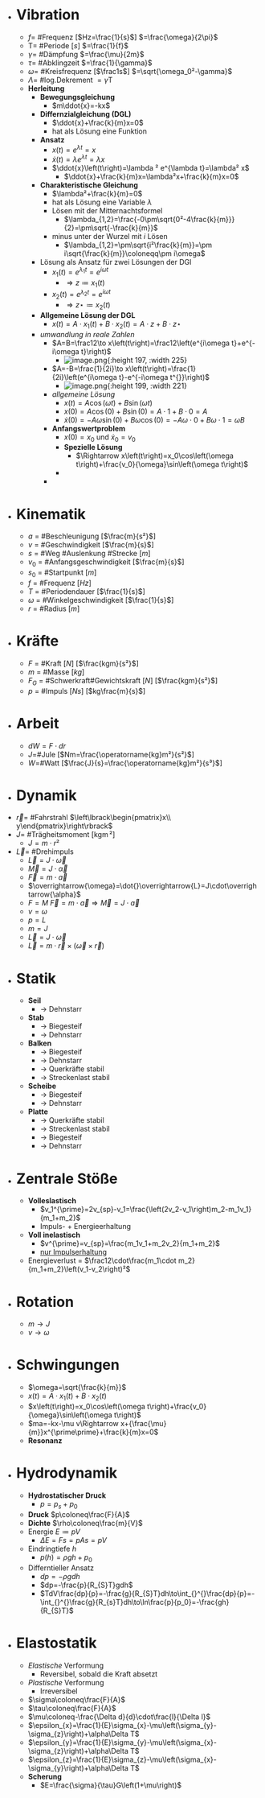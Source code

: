 - # **Vibration**
	- $f=$ #Frequenz [$Hz=\frac{1}{s}$] $=\frac{\omega}{2\pi}$
	- $\mathrm{T}=$ #Periode [$s$] $=\frac{1}{f}$
	- $\gamma=$ #Dämpfung  $=\frac{\mu}{2m}$
	- $\tau=$ #Abklingzeit $=\frac{1}{\gamma}$
	- $\omega=$ #Kreisfrequenz [$\frac1s$] $=\sqrt{\omega_0²-\gamma}$
	- $\Lambda=$ #log.Dekrement $=\gamma\mathrm{T}$
	- **Herleitung**
		- **Bewegungsgleichung**
			- $m\ddot{x}=-kx$
		- **Differnzialgleichung (DGL)**
			- $\ddot{x}+\frac{k}{m}x=0$
			- hat als Lösung eine Funktion
		- **Ansatz**
			- $x\left(t\right)=e^{\lambda t}=x$
			- $\dot{x}\left(t\right)=\lambda e^{\lambda t}=\lambda x$
			- $\ddot{x}\left(t\right)=\lambda ² e^{\lambda t}=\lambda² x$
				- $\ddot{x}+\frac{k}{m}x=\lambda²x+\frac{k}{m}x=0$
		- **Charakteristische Gleichung**
			- $\lambda²+\frac{k}{m}=0$
			- hat als Lösung eine Variable $\lambda$
			- Lösen mit der Mitternachtsformel
				- $\lambda_{1,2}=\frac{-0\pm\sqrt{0²-4\frac{k}{m}}}{2}=\pm\sqrt{-\frac{k}{m}}$
			- minus unter der Wurzel mit $i$ Lösen
				- $\lambda_{1,2}=\pm\sqrt{i²\frac{k}{m}}=\pm i\sqrt{\frac{k}{m}}\coloneqq\pm i\omega$
		- Lösung als Ansatz für zwei Lösungen der DGl
			- $x_1\left(t\right)=e^{\lambda_1 t}=e^{i\omega t}$
				- $\Rightarrow z\coloneq x_1\left(t\right)$
			- $x_2\left(t\right)=e^{\lambda_2 t}=e^{i\omega t}$
				- $\Rightarrow z\star\coloneq x_2\left(t\right)$
		- **Allgemeine Lösung der DGL**
			- $x\left(t\right)=A\cdot x_1\left(t\right)+B\cdot x_2\left(t\right)=A\cdot z+B\cdot z\star$
		- *umwandlung in reale Zahlen*
			- $A=B=\frac12\to x\left(t\right)=\frac12\left(e^{i\omega t}+e^{-i\omega t}\right)$
				- ![image.png](../assets/image_1703624505668_0.png){:height 197, :width 225}
			- $A=-B=\frac{1}{2i}\to x\left(t\right)=\frac{1}{2i}\left(e^{i\omega t}-e^{-i\omega t^{}}\right)$
				- ![image.png](../assets/image_1703624521553_0.png){:height 199, :width 221}
			- *allgemeine Lösung*
				- $x\left(t\right)=A\cos\left(\omega t\right)+B\sin\left(\omega t\right)$
				- $x\left(0\right)=A\cos\left(0\right)+B\sin\left(0\right)=A\cdot1+B\cdot0=A$
				- $\dot{x}\left(0\right)=-A\omega\sin\left(0\right)+B\omega\cos\left(0\right)=-A\omega\cdot0+B\omega\cdot1=\omega B$
			- **Anfangswertproblem**
				- $x\left(0\right)=x_0$ und $\dot{x}_0=v_0$
				- **Spezielle Lösung**
					- $\Rightarrow x\left(t\right)=x_0\cos\left(\omega t\right)+\frac{v_0}{\omega}\sin\left(\omega t\right)$
				-
			-
- # **Kinematik**
	- $a$ = #Beschleunigung [$\frac{m}{s²}$]
	- $v$ = #Geschwindigkeit [$\frac{m}{s}$]
	- $s$ = #Weg #Auslenkung #Strecke [$m$]
	- $v_0$ = #Anfangsgeschwindigkeit [$\frac{m}{s}$]
	- $s_0$ = #Startpunkt [$m$]
	- $f$ = #Frequenz [$Hz$]
	- $T$ = #Periodendauer [$\frac{1}{s}$]
	- $\omega$ = #Winkelgeschwindigkeit [$\frac{1}{s}$]
	- $r$ = #Radius [$m$]
- # **Kräfte**
	- $F$ = #Kraft [$N$] [$\frac{kgm}{s²}$]
	- $m$ = #Masse [$kg$]
	- $F_G$ = #Schwerkraft#Gewichtskraft [$N$] [$\frac{kgm}{s²}$]
	- $p$ = #Impuls [$Ns$] [$kg\frac{m}{s}$]
- # **Arbeit**
	- $dW=F\cdot dr$
	- $J=$#Jule [$Nm=\frac{\operatorname{kg}m²}{s²}$]
	- $W=$#Watt [$\frac{J}{s}=\frac{\operatorname{kg}m²}{s³}$]
- # **Dynamik**
- $\overrightarrow{r}=$ #Fahrstrahl $\left\lbrack\begin{pmatrix}x\\ y\end{pmatrix}\right\rbrack$
- $J=$ #Trägheitsmoment [$\operatorname{kgm}²$]
	- $J=m\cdot r²$
- $\overrightarrow{L}=$ #Drehimpuls
	- $\overrightarrow{L}=J\cdot\overrightarrow{\omega}$
	- $\overrightarrow{M}=J\cdot\overrightarrow{\alpha}$
	- $\overrightarrow{F}=m\cdot\overrightarrow{a}$
	- $\overrightarrow{\omega}=\dot{}\overrightarrow{L}=J\cdot\overrightarrow{\alpha}$
	- $F=M$ $\overrightarrow{F}=m\cdot\overrightarrow{a}\Longrightarrow\overrightarrow{M}=J\cdot\overrightarrow{a}$
	- $v=\omega$
	- $p=L$
	- $m=J$
	- $\overrightarrow{L}=J\cdot\overrightarrow{\omega}$
	- $\overrightarrow{L}=m\cdot\overrightarrow{r}\times\left(\overrightarrow{\omega}\times\overrightarrow{r}\right)$
- # **Statik**
	- **Seil**
		- -> Dehnstarr
	- **Stab**
		- -> Biegesteif
		- -> Dehnstarr
	- **Balken**
		- -> Biegesteif
		- -> Dehnstarr
		- -> Querkräfte stabil
		- -> Streckenlast stabil
	- **Scheibe**
		- -> Biegesteif
		- -> Dehnstarr
	- **Platte**
		- -> Querkräfte stabil
		- -> Streckenlast stabil
		- -> Biegesteif
		- -> Dehnstarr
- # **Zentrale Stöße**
	- **Volleslastisch**
		- $v_1^{\prime}=2v_{sp}-v_1=\frac{\left(2v_2-v_1\right)m_2-m_1v_1}{m_1+m_2}$
		- Impuls- + Energieerhaltung
	- **Voll inelastisch**
		- $v^{\prime}=v_{sp}=\frac{m_1v_1+m_2v_2}{m_1+m_2}$
		- <ins>nur Impulserhaltung</ins>
	- Energieverlust = $\frac12\cdot\frac{m_1\cdot m_2}{m_1+m_2}\left(v_1-v_2\right)²$
- # **Rotation**
	- $m\to J$
	- $v\to\omega$
- # **Schwingungen**
	- $\omega=\sqrt{\frac{k}{m}}$
	- $x\left(t\right)=A\cdot x_1\left(t\right)+B\cdot x_2\left(t\right)$
	- $x\left(t\right)=x_0\cos\left(\omega t\right)+\frac{v_0}{\omega}\sin\left(\omega t\right)$
	- $ma=-kx-\mu v\Rightarrow x+{\frac{\mu}{m}}x^{\prime\prime}+\frac{k}{m}x=0$
	- **Resonanz**
- # **Hydrodynamik**
	- **Hydrostatischer Druck**
		- $p=p_{s}+p_0$
	- **Druck** $p\coloneq\frac{F}{A}$
	- **Dichte** $\rho\coloneq\frac{m}{V}$
	- Energie $E\coloneq pV$
		- $\Delta E=Fs=pAs=pV$
	- Eindringtiefe $h$
		- $p\left(h\right)=\rho gh+p_0$
	- Differntieller Ansatz
		- $dp=-\rho gdh$
		- $dp=-\frac{p}{R_{S}T}gdh$
		- $TdV\frac{dp}{p}=-\frac{g}{R_{S}T}dh\to\int_{}^{}\frac{dp}{p}=-\int_{}^{}\frac{g}{R_{s}T}dh\to\ln\frac{p}{p_0}=-\frac{gh}{R_{S}T}$
- # **Elastostatik**
	- *Elastische* Verformung
		- Reversibel, sobald die Kraft absetzt
	- *Plastische* Verformung
		- Irreversibel
	- $\sigma\coloneq\frac{F}{A}$
	- $\tau\coloneq\frac{F}{A}$
	- $\mu\coloneq-\frac{\Delta d}{d}\cdot\frac{l}{\Delta l}$
	- $\epsilon_{x}=\frac{1}{E}\sigma_{x}-\mu\left(\sigma_{y}-\sigma_{z}\right)+\alpha\Delta T$
	- $\epsilon_{y}=\frac{1}{E}\sigma_{y}-\mu\left(\sigma_{x}-\sigma_{z}\right)+\alpha\Delta T$
	- $\epsilon_{z}=\frac{1}{E}\sigma_{z}-\mu\left(\sigma_{x}-\sigma_{y}\right)+\alpha\Delta T$
	- **Scherung**
		- $E=\frac{\sigma}{\tau}G\left(1+\mu\right)$